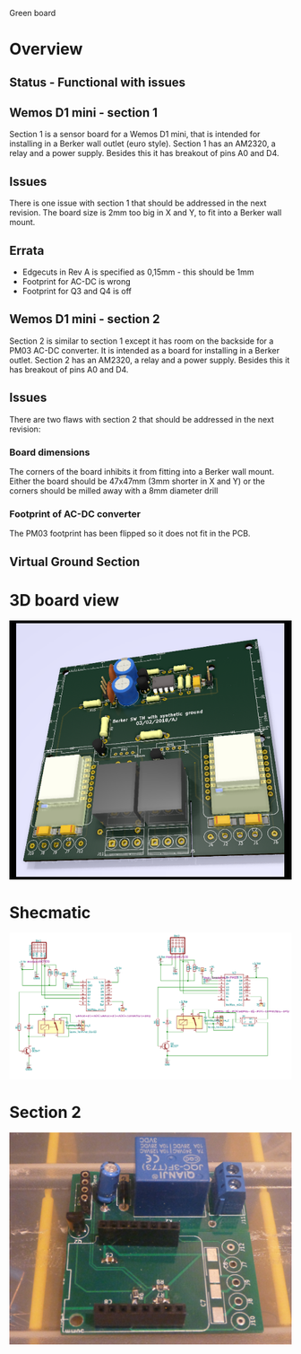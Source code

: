 
Green board

# Overview
## Status - Functional with issues

## Wemos D1 mini - section 1

Section 1 is a sensor board for a Wemos D1 mini, that is intended for installing in a Berker wall outlet (euro style). 
Section 1 has an AM2320, a relay and a power supply. Besides this it has breakout of pins A0 and D4.

## Issues

There is one issue with section 1 that should be addressed in the next revision. The board size is 2mm too big in X and Y, to fit into a Berker wall mount. 

## Errata
 - Edgecuts in Rev A is specified as 0,15mm - this should be 1mm
 - Footprint for AC-DC is wrong
 - Footprint for Q3 and Q4 is off

## Wemos D1 mini - section 2

Section 2 is similar to section 1 except it has room on the backside for a PM03 AC-DC converter. 
It is intended as a board for installing in a Berker outlet. 
Section 2 has an AM2320, a relay and a power supply. Besides this it has breakout of pins A0 and D4.

## Issues

There are two flaws with section 2 that should be addressed in the next revision: 
### Board dimensions
The corners of the board inhibits it from fitting into a Berker wall mount. 
Either the board should be 47x47mm (3mm shorter in X and Y) or the corners should be milled away with a 8mm diameter drill
### Footprint of AC-DC converter
The PM03 footprint has been flipped so it does not fit in the PCB.

## Virtual Ground Section

# 3D board view

![](Kicad-Berker-2-Wemos-RevA-Top3D.png)

# Shecmatic

![](Kicad-Berker-2-Wemos-Sch.png)

# Section 2 
![](Section2.JPG)
